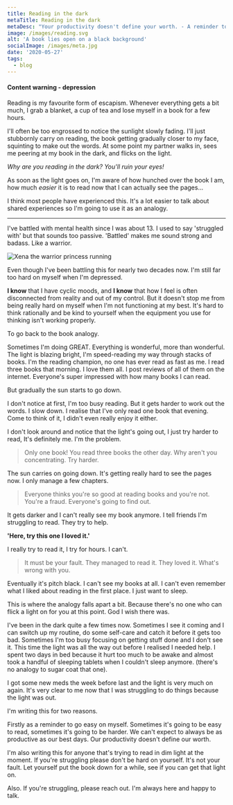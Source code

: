 ```yaml
---
title: Reading in the dark
metaTitle: Reading in the dark
metaDesc: "Your productivity doesn't define your worth. - A reminder to myself after a bout of depression"
image: /images/reading.svg
alt: 'A book lies open on a black background'
socialImage: /images/meta.jpg
date: '2020-05-27'
tags:
  - blog
---
```


#### Content warning - depression

Reading is my favourite form of escapism. Whenever everything gets a bit much, I grab a blanket, a cup of tea and lose myself in a book for a few hours.

I'll often be too engrossed to notice the sunlight slowly fading. I'll just stubbornly carry on reading, the book getting gradually closer to my face, squinting to make out the words. At some point my partner walks in, sees me peering at my book in the dark, and flicks on the light.

_Why are you reading in the dark? You'll ruin your eyes!_

As soon as the light goes on, I'm aware of how hunched over the book I am, how much _easier_ it is to read now that I can actually see the pages...

I think most people have experienced this. It's a lot easier to talk about shared experiences so I'm going to use it as an analogy.

---

I've battled with mental health since I was about 13. I used to say 'struggled with' but that sounds too passive. 'Battled' makes me sound strong and badass. Like a warrior.

![Xena the warrior princess running ](https://media.giphy.com/media/kYVHCMdBoQvx6/giphy.gif)

Even though I've been battling this for nearly two decades now. I'm still far too hard on myself when I'm depressed.

**I know** that I have cyclic moods, and **I know** that how I feel is often disconnected from reality and out of my control.
But it doesn't stop me from being really hard on myself when I'm not functioning at my best. It's hard to think rationally and be kind to yourself when the equipment you use for thinking isn't working properly.

To go back to the book analogy.

Sometimes I'm doing GREAT. Everything is wonderful, more than wonderful. The light is blazing bright, I'm speed-reading my way through stacks of books. I'm the reading champion, no one has ever read as fast as me. I read three books that morning. I love them all. I post reviews of all of them on the internet. Everyone's super impressed with how many books I can read.

But gradually the sun starts to go down.

I don't notice at first, I'm too busy reading. But it gets harder to work out the words. I slow down. I realise that I've only read one book that evening. Come to think of it, I didn't even really enjoy it either.

I don't look around and notice that the light's going out, I just try harder to read, It's definitely me. I'm the problem.

> Only one book! You read three books the other day. Why aren't you concentrating. Try harder.

The sun carries on going down. It's getting really hard to see the pages now. I only manage a few chapters.

> Everyone thinks you're so good at reading books and you're not. You're a fraud. Everyone's going to find out.

It gets darker and I can't really see my book anymore. I tell friends I'm struggling to read. They try to help.

**'Here, try this one I loved it.'**

I really try to read it, I try for hours. I can't.

> It must be your fault. They managed to read it. They loved it. What's wrong with you.

Eventually it's pitch black. I can't see my books at all. I can't even remember what I liked about reading in the first place. I just want to sleep.

This is where the analogy falls apart a bit. Because there's no one who can flick a light on for you at this point. God I wish there was.

I've been in the dark quite a few times now. Sometimes I see it coming and I can switch up my routine, do some self-care and catch it before it gets too bad. Sometimes I'm too busy focusing on getting stuff done and I don't see it.
This time the light was all the way out before I realised I needed help.
I spent two days in bed because it hurt too much to be awake and almost took a handful of sleeping tablets when I couldn't sleep anymore. (there's no analogy to sugar coat that one).

I got some new meds the week before last and the light is very much on again. It's very clear to me now that I was struggling to do things because the light was out.

I'm writing this for two reasons.

Firstly as a reminder to go easy on myself. Sometimes it's going to be easy to read, sometimes it's going to be harder. We can't expect to always be as productive as our best days. Our productivity doesn't define our worth.

I'm also writing this for anyone that's trying to read in dim light at the moment. If you're struggling please don't be hard on yourself. It's not your fault. Let yourself put the book down for a while, see if you can get that light on.

Also. If you're struggling, please reach out. I'm always here and happy to talk.
